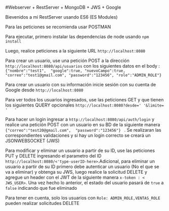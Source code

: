 #Webserver + RestServer + MongoDB + JWS + Google

Bievenidos a mi RestServer usando ES6 (ES Modules)

Para las peticiones se recomienda usar POSTMAN

Para ejecutar, primero instalar las dependencias de node usando  ```npm install ```

Luego, realice peticiones a la siguiente URL  ```http://localhost:8080```

Para crear un usuario,  use una petición POST a la dirección ```http://localhost:8080/api/usuarios``` con los siguientes datos en el body :                                                                                                       ``` {"nombre":"test1", 
                                                                              "google":true,
                                                                              "nuevoCampo":true,
                                                                              "correo":"test1@gmail.com",
                                                                              "password":"123456",
                                                                              "role":"ADMIN_ROLE"}```


 
Para crear un usuario con su información inicie sesión con su cuenta de Google desde ```http://localhost:8080```

Para ver todos los usuarios ingresados, use  las peticiones GET y que tienen los siguientes QUERY opcionales ```http://localhost:8080?desde=' '&limite= '   ' ```


Para hacer un login ingresar a ```http://localhost:8080/api/auth/login``` y realice una petición  POST con un usuario en su BD de la siguiente manera 
                                                                          ``` {"correo":"test20@gmail.com", 
                                                                             "password":"123456"}  ```
 . Se realizaran las correspondientes validaciones y si hay un login correcto se creará un JSONWEBSOCKET (JWS)

Para modificar y eliminar un usuario a partir de su ID, use  las peticiones PUT y DELETE ingresando el  parametro del ID  ```http://localhost:8080/<'type-userID-here>```.Adicional, para eliminar un usuario a partir de su ID primero debe autenticar un usuario (No el que se va a eliminar) y obtenga su JWS, luego realice la solicitud DELETE y agregue un header con el JWT  de la siguiente manera ``` x-token : < JWS_USER> ```. Una vez hecho lo anterior, el estado del usuario pasará de ```true``` a ```false``` indicando que fue eliminado

Para tener en cuenta, solo los usuarios con ```Role: ADMIN_ROLE,VENTAS_ROLE``` pueden realizar solicitudes DELETE


